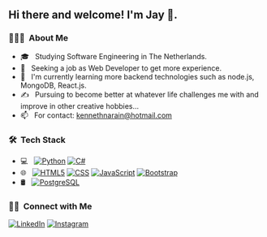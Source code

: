 <h2> Hi there and welcome! I'm Jay 👋.</h2>

<h3> 👨🏻‍💻 &nbsp;About Me </h3>

- 🎓 &nbsp; Studying Software Engineering in The Netherlands.
- 💼 &nbsp; Seeking a job as Web Developer to get more experience.
- 🌱 &nbsp; I'm currently learning more backend technologies such as node.js, MongoDB, React.js.
- ✍️ &nbsp; Pursuing to become better at whatever life challenges me with and improve in other creative hobbies...
- 📫 &nbsp; For contact: kennethnarain@hotmail.com

<h3> 🛠 &nbsp;Tech Stack</h3>

- 💻 &nbsp;
  [![Python](https://img.shields.io/badge/Python-3776AB?style=for-the-badge&logo=python&logoColor=white)](#)
  [![C#](https://img.shields.io/badge/C%23-239120?style=for-the-badge&logo=c-sharp&logoColor=white)](#)
- 🌐 &nbsp;
  [![HTML5](https://img.shields.io/badge/HTML5-E34F26?style=for-the-badge&logo=html5&logoColor=white)](#)
  [![CSS](https://img.shields.io/badge/CSS3-1572B6?style=for-the-badge&logo=css3&logoColor=white)](#)
  [![JavaScript](https://img.shields.io/badge/JavaScript-F7DF1E?style=for-the-badge&logo=javascript&logoColor=black)](#)
  [![Bootstrap](https://img.shields.io/badge/Bootstrap-563D7C?style=for-the-badge&logo=bootstrap&logoColor=white)](#)
- 🛢 &nbsp;
  [![PostgreSQL](https://img.shields.io/badge/PostgreSQL-316192?style=for-the-badge&logo=postgresql&logoColor=white)](#)

<h3> 🤝🏻 &nbsp;Connect with Me </h3>

<p>
<a href="https://www.linkedin.com/in/jay-narain-a177b319b/"><img alt="LinkedIn" src="https://img.shields.io/badge/LinkedIn-0077B5?style=for-the-badge&logo=linkedin&logoColor=white"></a>
<a href="https://www.instagram.com/ninjin96/"><img alt="Instagram" src="https://img.shields.io/badge/Instagram-E4405F?style=for-the-badge&logo=instagram&logoColor=white"></a>
</p>

